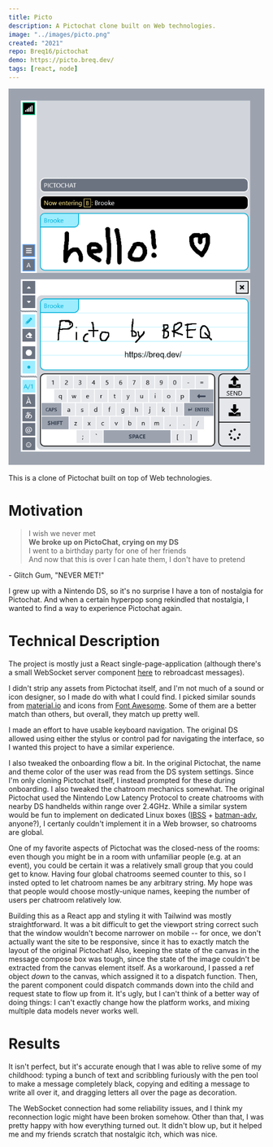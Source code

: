 ```yaml
---
title: Picto
description: A Pictochat clone built on Web technologies.
image: "../images/picto.png"
created: "2021"
repo: Breq16/pictochat
demo: https://picto.breq.dev/
tags: [react, node]
---
```


![](../images/picto.png)

This is a clone of Pictochat built on top of Web technologies.

# Motivation

<Indent>

> I wish we never met<br /> **We broke up on PictoChat, crying on my DS**<br /> I went to a birthday party for one of her friends<br /> And now that this is over I can hate them, I don't have to pretend

<Indent>

\- Glitch Gum, "NEVER MET!"

</Indent>

</Indent>

I grew up with a Nintendo DS, so it's no surprise I have a ton of nostalgia for Pictochat. And when a certain hyperpop song rekindled that nostalgia, I wanted to find a way to experience Pictochat again.

# Technical Description

The project is mostly just a React single-page-application (although there's a small WebSocket server component [here](https://github.com/Breq16/pictoserver/blob/main/index.js) to rebroadcast messages).

I didn't strip any assets from Pictochat itself, and I'm not much of a sound or icon designer, so I made do with what I could find. I picked similar sounds from [material.io](https://github.com/Breq16/pictoserver/blob/main/index.js) and icons from [Font Awesome](https://fontawesome.com/). Some of them are a better match than others, but overall, they match up pretty well.

I made an effort to have usable keyboard navigation. The original DS allowed using either the stylus or control pad for navigating the interface, so I wanted this project to have a similar experience.

I also tweaked the onboarding flow a bit. In the original Pictochat, the name and theme color of the user was read from the DS system settings. Since I'm only cloning Pictochat itself, I instead prompted for these during onboarding. I also tweaked the chatroom mechanics somewhat. The original Pictochat used the Nintendo Low Latency Protocol to create chatrooms with nearby DS handhelds within range over 2.4GHz. While a similar system would be fun to implement on dedicated Linux boxes ([IBSS](https://wiki.archlinux.org/title/ad-hoc_networking) + [batman-adv](https://www.open-mesh.org/projects/batman-adv/wiki), anyone?), I certanly couldn't implement it in a Web browser, so chatrooms are global.

One of my favorite aspects of Pictochat was the closed-ness of the rooms: even though you might be in a room with unfamiliar people (e.g. at an event), you could be certain it was a relatively small group that you could get to know. Having four global chatrooms seemed counter to this, so I insted opted to let chatroom names be any arbitrary string. My hope was that people would choose mostly-unique names, keeping the number of users per chatroom relatively low.

Building this as a React app and styling it with Tailwind was mostly straightforward. It was a bit difficult to get the viewport string correct such that the window wouldn't become narrower on mobile -- for once, we don't actually want the site to be responsive, since it has to exactly match the layout of the original Pictochat! Also, keeping the state of the canvas in the message compose box was tough, since the state of the image couldn't be extracted from the canvas element itself. As a workaround, I passed a ref object _down_ to the canvas, which assigned it to a dispatch function. Then, the parent component could dispatch commands down into the child and request state to flow up from it. It's ugly, but I can't think of a better way of doing things: I can't exactly change how the platform works, and mixing multiple data models never works well.

# Results

It isn't perfect, but it's accurate enough that I was able to relive some of my childhood: typing a bunch of text and scribbling furiously with the pen tool to make a message completely black, copying and editing a message to write all over it, and dragging letters all over the page as decoration.

The WebSocket connection had some reliability issues, and I think my reconnection logic might have been broken somehow. Other than that, I was pretty happy with how everything turned out. It didn't blow up, but it helped me and my friends scratch that nostalgic itch, which was nice.

